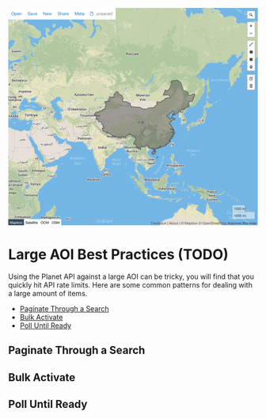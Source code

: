 ![](../images/large_aoi.png)

# Large AOI Best Practices (TODO)

Using the Planet API against a large AOI can be tricky, you will find that you quickly hit API rate limits. Here are some common patterns for dealing with a large amount of items.

* [Paginate Through a Search](#paginate)
* [Bulk Activate](#activate)
* [Poll Until Ready](#poll)


## Paginate Through a Search

## Bulk Activate

## Poll Until Ready